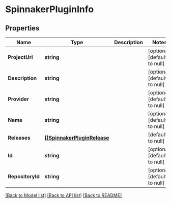 # SpinnakerPluginInfo

## Properties
Name | Type | Description | Notes
------------ | ------------- | ------------- | -------------
**ProjectUrl** | **string** |  | [optional] [default to null]
**Description** | **string** |  | [optional] [default to null]
**Provider** | **string** |  | [optional] [default to null]
**Name** | **string** |  | [optional] [default to null]
**Releases** | [**[]SpinnakerPluginRelease**](SpinnakerPluginRelease.md) |  | [default to null]
**Id** | **string** |  | [optional] [default to null]
**RepositoryId** | **string** |  | [optional] [default to null]

[[Back to Model list]](../README.md#documentation-for-models) [[Back to API list]](../README.md#documentation-for-api-endpoints) [[Back to README]](../README.md)


